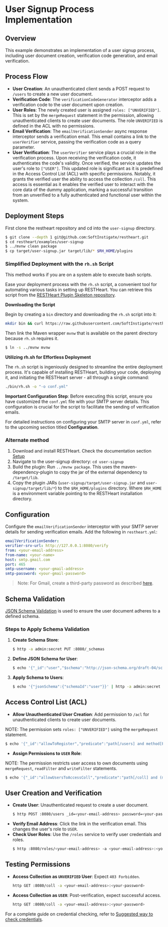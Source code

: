 # User Signup Process Implementation

## Overview

This example demonstrates an implementation of a user signup process, including user document creation, verification code generation, and email verification.

## Process Flow

- **User Creation**: An unauthenticated client sends a POST request to `/users` to create a new user document.
- **Verification Code**: The `verificationCodeGenerator` interceptor adds a verification code to the user document upon creation.
- **User Roles**: The newly created user is assigned `roles: ["UNVERIFIED"]`. This is set by the `mergeRequest` statement in the permission, allowing unauthenticated clients to create user documents. The role `UNVERIFIED` is defined in the ACL with no permissions.
- **Email Verification**: The `emailVerificationSender` async response interceptor sends a verification email. This email contains a link to the `userVerifier` service, passing the verification code as a query parameter.
- **User Verification**: The `userVerifier` service plays a crucial role in the verification process. Upon receiving the verification code, it authenticates the code's validity. Once verified, the service updates the user's role to `["USER"]`. This updated role is significant as it is predefined in the Access Control List (ACL) with specific permissions. Notably, it grants the verified user the ability to access the collection `/coll`. This access is essential as it enables the verified user to interact with the core data of the dummy application, marking a successful transition from an unverified to a fully authenticated and functional user within the system.

## Deployment Steps

First clone the restheart repository and cd into the `user-signup` directory.

```bash
$ git clone --depth 1 git@github.com:SoftInstigate/restheart.git
$ cd restheart/examples/user-signup
$ ../mvnw clean package
$ cp target/user-signup.jar target/lib/* $RH_HOME/plugins
```

### Simplified Deployment with the `rh.sh` Script

This method works if you are on a system able to execute bash scripts.

Ease your deployment process with the `rh.sh` script, a convenient tool for automating various tasks in setting up RESTHeart. You can retrieve this script from the [RESTHeart Plugin Skeleton repository](https://github.com/SoftInstigate/restheart-plugin-skeleton).

**Downloading the Script**

Begin by creating a `bin` directory and downloading the `rh.sh` script into it:

```bash
mkdir bin && curl https://raw.githubusercontent.com/SoftInstigate/restheart-plugin-skeleton/master/bin/rh.sh --output bin/rh.sh
```

Then link the Maven wrapper `mvnw` that is available on the parent directory because `rh.sh` requires it.

```bash
$ ln -s ../mvnw mvnw
```

**Utilizing rh.sh for Effortless Deployment**

The `rh.sh` script is ingeniously designed to streamline the entire deployment process. It's capable of installing RESTHeart, building your code, deploying it, and initiating the RESTHeart server - all through a single command:

```bash
./bin/rh.sh -o "-o conf.yml"
```

**Important Configuration Step**: Before executing this script, ensure you have customized the `conf.yml` file with your SMTP server details. This configuration is crucial for the script to facilitate the sending of verification emails.

For detailed instructions on configuring your SMTP server in `conf.yml`, refer to the upcoming section titled **Configuration**.

### Alternate method

1. Download and install RESTHeart. Check the documentation section [Setup](https://restheart.org/docs/setup)
2. Navigate to the user-signup directory: `cd user-signup`
3. Build the plugin: Run `../mvnw package`. This uses the maven-dependency-plugin to copy the jar of the external dependency to `/target/lib`.
4. Copy the plugin JARs (`user-signup/target/user-signup.jar` and `user-signup/target/lib/*`) to the `$RH_HOME/plugins` directory. Where `$RH_HOME` is a environment variable pointing to the RESTHeart installation directory.

## Configuration

Configure the `emailVerificationSender` interceptor with your SMTP server details for sending verification emails. Add the following in `restheart.yml`:

```yml
emailVerificationSender:
verifier-srv-url: http://127.0.0.1:8080/verify
from: <your-email-address>
from-name: <your-name>
host: smtp.gmail.com
port: 465
smtp-username: <your-gmail-address>
smtp-password: <your-gmail-password>
```

> Note: For Gmail, create a third-party password as described [here](https://support.google.com/accounts/answer/185833?hl=en).

## Schema Validation

[JSON Schema Validation](https://restheart.org/docs/json-schema-validation/) is used to ensure the user document adheres to a defined schema.

### Steps to Apply Schema Validation
1. **Create Schema Store**:
   ```bash
   $ http -a admin:secret PUT :8080/_schemas
   ```
2. **Define JSON Schema for User**:
   ```bash
   $ echo '{"_id":"user","$schema":"http://json-schema.org/draft-04/schema#","type":"object","properties":{"_id":{"type":"string","pattern":"^\\w+@[a-zA-Z_]+?.[a-zA-Z]{2,3}$"},"password":{"type":"string"},"roles":{"type":"array","items":{"type":"string"}},"code":{"type":"string"}},"required":["_id","password"],"additionalProperties":false}' | http -a admin:secret POST :8080/_schemas
   ```
3. **Apply Schema to Users**:
   ```bash
   $ echo '{"jsonSchema":{"schemaId":"user"}}' | http -a admin:secret PUT :8080/users
   ```

## Access Control List (ACL)

- **Allow Unauthenticated User Creation**: Add permission to `/acl` for unauthenticated clients to create user documents.

NOTE: The permission sets `roles: ["UNVERIFIED"]` using the `mergeRequest` statement.

  ```bash
  $ echo '{"_id":"allowToRegister","predicate":"path[/users] and method[POST]", "roles":["$unauthenticated"], "mongo": {"mergeRequest":{"roles":["UNVERIFIED"]}}, "priority":1}' | http -a admin:secret POST :8080/acl
  ```
- **Assign Permissions to `USER` Role**:

NOTE: The permission restricts user access to own documents using `mergeRequest`, `readFilter` and  `writeFilter` statements.

  ```bash
  $ echo '{"_id":"allowUsersToAccessColl","predicate":"path[/coll] and (method[POST] or method[GET])","roles":["USER"],  "mongo":  "mergeRequest": {"author": "@user._id"},"readFilter":{"author": "@user._id"},"writeFilter":{"author": "@user._id"} }, "priority":1}' | http -a admin:secret POST :8080/acl
  ```

## User Creation and Verification
- **Create User**: Unauthenticated request to create a user document.
  ```bash
  $ http POST :8080/users _id=<your-email-address> password=<your-password>
  ```
- **Verify Email Address**: Click the link in the verification email. This changes the user's role to `USER`.
- **Check User Roles**: Use the `/roles` service to verify user credentials and roles.
  ```bash
  $ http :8080/roles/<your-email-address> -a <your-email-address>:<your-password>
  ```

## Testing Permissions

- **Access Collection as `UNVERIFIED` User**: Expect `403 Forbidden`.
  ```bash
  http GET :8080/coll -a <your-email-address>:<your-password>
  ```
- **Access Collection as `USER`**: Post-verification, expect successful access.
  ```bash
  http GET :8080/coll -a <your-email-address>:<your-password>
  ```

For a complete guide on credential checking, refer to [Suggested way to check credentials](https://restheart.org/docs/security/how-clients-authenticate/#suggested-way-to-check-credentials).